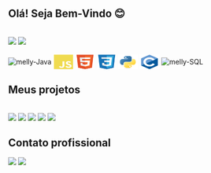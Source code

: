 ## Olá! Seja Bem-Vindo 😊

<div style="display: inline_block"><br>
    <img src="https://github-readme-stats.vercel.app/api?username=mellygomes&show_icons=true&theme=dracula&bg_color=00000000&include_all_commits=true&show=prs_merged&rank_icon=github"> </img> 
    <img src="https://github-readme-stats.vercel.app/api/top-langs/?username=mellygomes&langs_count=7&show_icons=true&theme=dracula&bg_color=00000000&layout=compact"> </img>
</div>


<div style="display: inline_block"><br>
  <img align="center" alt="melly-Java" height="45" width="50" src="https://cdn.jsdelivr.net/gh/devicons/devicon@latest/icons/java/java-original.svg"">
  <img align="center" alt="melly-Js" height="30" width="40" src="https://raw.githubusercontent.com/devicons/devicon/master/icons/javascript/javascript-plain.svg">
  <img align="center" alt="melly-HTML" height="30" width="40" src="https://raw.githubusercontent.com/devicons/devicon/master/icons/html5/html5-original.svg">
  <img align="center" alt="melly-CSS" height="30" width="40" src="https://raw.githubusercontent.com/devicons/devicon/master/icons/css3/css3-original.svg">
  <img align="center" alt="melly-Python" height="30" width="40" src="https://raw.githubusercontent.com/devicons/devicon/master/icons/python/python-original.svg">
  <img align="center" alt="melly-C" height="30" width="40" src="https://raw.githubusercontent.com/devicons/devicon/master/icons/c/c-original.svg">
  <img align="center" alt="melly-SQL" height="35" width="37" src="https://cdn.jsdelivr.net/gh/devicons/devicon@latest/icons/azuresqldatabase/azuresqldatabase-original.svg">
</div>

##
  ## Meus projetos
<div style="display: inline_block"><br>   
     <a href="https://github.com/mellygomes/App_MyPet"><img src="https://github-readme-stats.vercel.app/api/pin/?username=mellygomes&show_icons=true&theme=dracula&bg_color=00000000&repo=App_MyPet"></img></a>
    <a href="https://projetc-todo-list.vercel.app/"><img src="https://github-readme-stats.vercel.app/api/pin/?username=mellygomes&show_icons=true&theme=dracula&bg_color=00000000&repo=projetc-ToDo-List"></img></a>
    <a href="https://github.com/mellygomes/MalvaderPOO"><img src="https://github-readme-stats.vercel.app/api/pin/?username=mellygomes&show_icons=true&theme=dracula&bg_color=00000000&repo=projeto-banco-comercial-malvader"></img></a>
    <a href="https://github.com/mellygomes/Parser"><img src="https://github-readme-stats.vercel.app/api/pin/?username=mellygomes&show_icons=true&theme=dracula&bg_color=00000000&repo=projeto-parser"></img></a>
    <a href="https://mellygomes.github.io/projeto-frontend-2/"><img src="https://github-readme-stats.vercel.app/api/pin/?username=mellygomes&show_icons=true&theme=dracula&bg_color=00000000&repo=projeto-frontend-2"></img></a>
</div>

## Contato profissional
<div>
  <a href="https://www.linkedin.com/in/emanuelly-queiroz" target="blank"> <img src="https://img.shields.io/badge/LinkedIn-0077B5?style=for-the-badge&logo=linkedin&logoColor=white"></img></a>
  <a href="mailto:emanuellygs.queiroz@gmail.com" target="blank"> <img src="https://img.shields.io/badge/Gmail-D14836?style=for-the-badge&logo=gmail&logoColor=white"></img></a>
</div>

